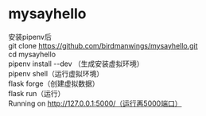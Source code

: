 # mysayhello
安装pipenv后<br>
git clone https://github.com/birdmanwings/mysayhello.git<br>
cd mysayhello<br>
pipenv install --dev （生成安装虚拟环境）<br>
pipenv shell（运行虚拟环境）<br>
flask forge（创建虚拟数据）<br>
flask run（运行）<br>
Running on http://127.0.0.1:5000/（运行再5000端口）
